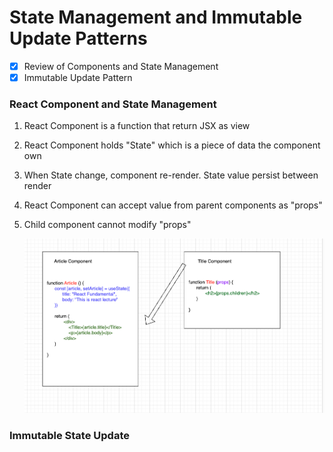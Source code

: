 # State Management and Immutable Update Patterns
- [x] Review of Components and State Management
- [x] Immutable Update Pattern

### React Component and State Management
1. React Component is a function that return JSX as view
2. React Component holds "State" which is a piece of data the component own
3. When State change, component re-render. State value persist between render
4. React Component can accept value from parent components as "props"
5. Child component cannot modify "props"

    ![Component](./react_component.png)

### Immutable State Update